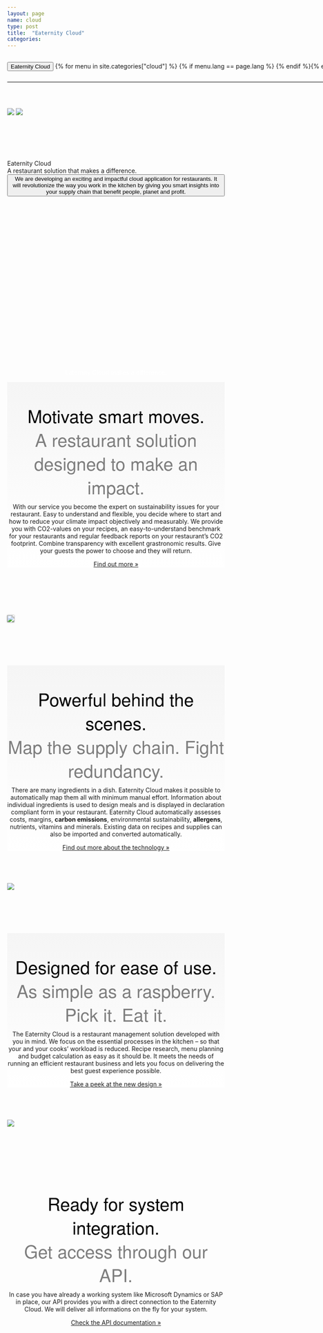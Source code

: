 ```yaml
---
layout: page
name: cloud
type: post
title:  "Eaternity Cloud"
categories:
---
```



<div>
	<div class="container-hero container-hero-1 clearfix" style="background-repeat: no-repeat;background-size: 1500px 1000px;background-color: rgba(0, 0, 0, 0.0);height: 700px;background-position: 50% 30%;">
		<div class="container-hero-content container-hero-content-1 clearfix">
			<div class="container-4 clearfix" style="margin-bottom:0px;margin-top:30px;width: 960px;height: 46px;border-bottom: 1px solid rgb(0, 0, 0);">
				<button class="text text-5" style="text-align:left;color: #000;" onClick="window.location='/cloud';" >Eaternity Cloud</button>
				{% for menu in site.categories["cloud"] %}
				{% if menu.lang == page.lang %}
				<button class="_button" style="float:right;margin-left:20px;margin-top:8px;font-size:0.95em;color: #000;" onClick="window.location='{{menu.url}}';">{{menu.title}}</button>
				{% endif %}{% endfor %}
			</div>
			<img class="image image-1" src="/images/nur-logo-klein-480x299-3.png" data-rimage data-src="/images/nur-logo-klein-480x299-3.png" data-srcat2x="/images/nur-logo-klein-480x299-3@2x.png">
			<img class="image image-2" src="/images/cloud-negativ-248x231-1.png" data-rimage data-src="/images/cloud-negativ-248x231-1.png" data-srcat2x="/images/cloud-negativ-248x231-1@2x.png">
			<div class="hero-title hero-title-1">Eaternity Cloud</div>
			<div class="hero-subtitle hero-subtitle-1">A restaurant solution that makes a difference.</div>
			<button class="_button _button-79">We are developing an exciting and impactful cloud application for restaurants. It will revolutionize the way you work in the kitchen by giving you smart insights into your supply chain that benefit people, planet and profit.</button>
		</div>
	</div>
</div>

<p style="color: #fff;">Eaternity Cloud makes a difference.</p>


<!--
<div class="gap gap-100" style="background-image: url('/images/berries.jpg');background-position: 50% 65%;background-repeat: no-repeat;background-size: cover;height:200px;width: 100%;"></div> -->

<div class="element element-5"></div>

<div class="gradient-box">
<div class="container">
	<div class="row">
		<div class="col-md-2"></div>
		<div class="col-md-8">
			<p class="black-font">Motivate smart moves.</p>
			<p class="gray-font">A restaurant solution designed to make an impact.</p>
			<p>With our service you become the expert on sustainability issues for your restaurant. Easy to understand and flexible, you decide where to start and how to reduce your climate impact objectively and measurably. We provide you with CO2-values on your recipes, an easy-to-understand benchmark for your restaurants and regular feedback reports on your restaurant’s CO2 footprint. Combine transparency with excellent grastronomic results. Give your guests the power to choose and they will return.</p>
				<p><a href="/cloud/awards">Find out more »</a></p>
		</div>
		<div class="col-md-2"></div>
	</div>
</div>
</div>

<div class="container">
	<div class="row" style="margin-top:50px">
		<div class="col-md-3"></div>
		<div class="col-md-6">
			<img class="shadow" src="/images/cloud/de/report-cover.jpg" />
		</div>
		<div class="col-md-3"></div>
	</div>
</div>


<div class="gradient-box">
	<div class="container">
		<div class="row">
			<div class="col-md-2"></div>
			<div class="col-md-8">
				<p class="black-font">Powerful behind the scenes.</p>
				<p class="gray-font">Map the supply chain. Fight redundancy.</p>
				<p>There are many ingredients in a dish. Eaternity Cloud  makes it possible to automatically map them all with minimum manual effort. Information about individual ingredients  is used to design meals and is displayed in declaration compliant form in your restaurant. Eaternity Cloud automatically assesses costs, margins, <strong>carbon emissions</strong>, environmental sustainability, <strong>allergens</strong>, nutrients, vitamins and minerals. Existing data on recipes and supplies can also be imported and converted automatically. </p>
				<p><a href="/technology">Find out more about the technology »</a></p>
			</div>
			<div class="col-md-2"></div>
		</div>
	</div>
</div>


<div class="container">
	<div class="row">
		<div class="col-md-2"></div>
		<div class="col-md-8">
			<img src="/images/cloud/calculator-description.png" />
		</div>
		<div class="col-md-2"></div>
	</div>
</div>


<div class="gradient-box">
	<div class="container">
		<div class="row">
			<div class="col-md-2"></div>
			<div class="col-md-8">
				<p class="black-font">Designed for ease of use.</p>
				<p class="gray-font">As simple as a raspberry. Pick it. Eat it.</p>
				<p>The Eaternity Cloud is a restaurant management solution developed with you in mind. We focus on the essential processes in the kitchen – so that your and your cooks’ workload is reduced. Recipe research, menu planning and budget calculation as easy as it should be. It meets the needs of running an efficient restaurant business and lets you focus on delivering the best guest experience possible.</p>
				<p><a href="https://www.icloud.com/photostream/de-de/#A1GI9HKKGrvVb5;7DF9CCB3-2436-4716-BBB4-3928F508843B">Take a peek at the new design »</a></p>
			</div>
			<div class="col-md-2"></div>
		</div>
	</div>
</div>


<div class="container">
	<div class="row">
		<div class="col-md-1"></div>
		<div class="col-md-10">
			<img src="/images/cloud/de/inthekitchen.jpg" />
		</div>
		<div class="col-md-1"></div>
	</div>
</div>



<div class="container">
		<div class="row">
			<div class="col-md-2"></div>
			<div class="col-md-8">
				<p class="black-font">Ready for system integration.</p>
				<p class="gray-font">Get access through our API.</p>
				<p>In case you have already a working system like Microsoft Dynamics or SAP in place, our API provides you with a direct connection to the Eaternity Cloud. We will deliver all informations on the fly for your system.</p>
				<p><a href="http://docs.eaternitycloud.apiary.io">Check the API documentation »</a></p>
			</div>
			<div class="col-md-2"></div>
		</div>
</div>




<style>
.black-font {
	padding: 50px 0 0 0;
	margin:0;
	font-family: 'Futura LT', 'Helvetica Neue', Helvetica, Arial, sans-serif;
	font-size: 41px;
	font-style: normal;
	font-variant: normal;
	font-weight: 200;
	line-height: 55px;
	color: rgb(0, 0, 0);
}

.gray-font {
	padding: 0;
	margin:0;
	font-family: 'Futura LT', 'Helvetica Neue', Helvetica, Arial, sans-serif;
	font-size: 41px;
	font-style: normal;
	font-variant: normal;
	font-weight: 200;
	color: rgb(126, 126, 126);
	line-height: 55px;
}

.gradient-box {
	background-color: rgb(222, 222, 222);
	background-image: linear-gradient(360deg, rgb(255, 255, 255) 0%, rgb(245, 245, 245) 100%);
}

p {
	margin-top:10px;
	text-align:center;
}

img {
	margin-bottom:100px;
	margin-top:60px;
}

.shadow {
	box-shadow: 0px 0px 3px #888888;
}

</style>


<!--<div class="follow-up-footer follow-up-footer-2 clearfix">
<div class="container container-49"></div>
<div class="element-about-eaternity element-about-eaternity-2 clearfix">
	<p class="text text-94">Great Design</p>
	<p class="text text-102">Simplicity making a difference.</p>
</div>
<div class="element-co2footprint element-co2footprint-1 clearfix">
	<p class="text text-115">Knowing it better</p>
	<p class="text text-126">Tap into the collective wisdom.</p>
</div>
<div class="element-allergens element-allergens-1 clearfix">
	<p class="text text-139">Get Awarded</p>
	<p class="text text-144">Be first. Be known as first.</p>
	<div class="element element-30"></div>
</div>
<div class="container container-70 clearfix">
	<div class="element-about-eaternity element-about-eaternity-10 clearfix">
		<p class="text text-168">Get Cooking</p>
		<p class="text text-184">Partner up with Eaternity.</p>
	</div>
	<div class="element-about-eaternity element-about-eaternity-15 clearfix">
		<p class="text text-200">References</p>
		<p class="text text-212">See how we create shared value together with our clients.</p>
	</div>
</div> -->
